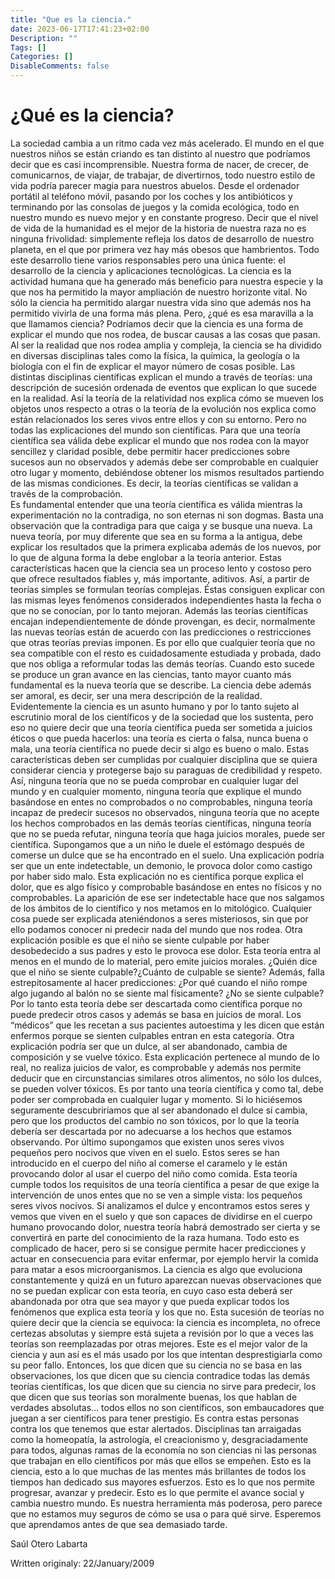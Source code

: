 ```yaml
---
title: "Que es la ciencia."
date: 2023-06-17T17:41:23+02:00
Description: ""
Tags: []
Categories: []
DisableComments: false
---
```

#	¿Qué es la ciencia?

La sociedad cambia a un ritmo cada vez más acelerado. El mundo en el que nuestros niños se están criando es tan distinto al nuestro que podríamos decir que es casi incomprensible. Nuestra forma de nacer, de crecer, de comunicarnos, de viajar, de trabajar, de divertirnos, todo nuestro estilo de vida podría parecer magia para nuestros abuelos. Desde el ordenador portátil al teléfono móvil, pasando por los coches y los antibióticos y terminando por las consolas de juegos y la comida ecológica, todo en nuestro mundo es nuevo mejor y en constante progreso. Decir que el nivel de vida de la humanidad es el mejor de la historia de nuestra raza no es ninguna frivolidad: simplemente refleja los datos de desarrollo de nuestro planeta, en el que por primera vez hay más obesos que hambrientos.
Todo este desarrollo tiene varios responsables pero una única fuente: el desarrollo de la ciencia y aplicaciones tecnológicas. La ciencia es la actividad humana que ha generado más beneficio para nuestra especie y la que nos ha permitido la mayor ampliación de nuestro horizonte vital. No sólo la ciencia ha permitido alargar nuestra vida sino que además nos ha permitido vivirla de una forma más plena.
Pero, ¿qué es esa maravilla a la que llamamos ciencia? Podríamos decir que la ciencia es una forma de explicar el mundo que nos rodea, de buscar causas a las cosas que pasan. Al ser la realidad que nos rodea amplia y compleja, la ciencia se ha dividido en diversas disciplinas tales como la física, la química, la geología o la biología con el fin de explicar el mayor número de cosas posible. Las distintas disciplinas científicas explican el mundo a través de teorías: una descripción de sucesión ordenada de eventos que explican lo que sucede en la realidad. Así la teoría de la relatividad nos explica cómo se mueven los objetos unos respecto a otras o la teoría de la evolución nos explica como están relacionados los seres vivos entre ellos y con su entorno.
Pero no todas las explicaciones del mundo son científicas. Para que una teoría científica sea válida debe explicar el mundo que nos rodea con la mayor sencillez y claridad posible, debe permitir hacer predicciones sobre sucesos aun no observados y además debe ser comprobable en cualquier otro lugar y momento, debiéndose obtener los mismos resultados partiendo de las mismas condiciones. Es decir, la teorías científicas  se validan a través de la comprobación.  
Es fundamental entender que una teoría científica es válida mientras la experimentación no la contradiga, no son eternas ni son dogmas. Basta una observación que la contradiga para que caiga y se busque una nueva. La nueva teoría, por muy diferente que sea en su forma a la antigua, debe explicar los resultados que la primera explicaba además de los nuevos,  por lo que de alguna forma la debe englobar a la teoría anterior.
Estas características hacen que la ciencia sea un proceso lento y costoso pero que ofrece resultados fiables y, más importante, aditivos. Así, a partir de teorías simples se formulan teorías complejas. Éstas consiguen explicar con las mismas leyes fenómenos considerados independientes hasta la fecha o que no se conocían, por lo tanto mejoran. Además las teorías científicas encajan independientemente de dónde provengan, es decir, normalmente las nuevas teorías están de acuerdo con las predicciones o restricciones que otras teorías previas imponen. Es por ello que cualquier teoría que no sea compatible con el resto es cuidadosamente estudiada y probada, dado que nos obliga a reformular todas las demás teorías. Cuando esto sucede se produce un gran avance en las ciencias, tanto mayor cuanto más fundamental es la nueva teoría que se describe.
La ciencia debe además ser amoral, es decir, ser una mera descripción de la realidad. Evidentemente la ciencia es un asunto humano y por lo tanto sujeto al escrutinio moral de los científicos y de la sociedad que los sustenta, pero eso no quiere decir que una teoría científica pueda ser sometida a juicios éticos o que pueda hacerlos: una teoría es cierta o falsa, nunca buena o mala, una teoría científica no puede decir si algo es bueno o malo.
Estas características deben ser cumplidas por cualquier disciplina que se quiera considerar ciencia y protegerse bajo su paraguas de credibilidad y respeto. Así, ninguna teoría que no se pueda comprobar en cualquier lugar del mundo y en cualquier momento, ninguna teoría que explique el mundo basándose en entes no comprobados o no comprobables, ninguna teoría incapaz de predecir sucesos no observados, ninguna teoría que no acepte los hechos comprobados en las demás teorías científicas, ninguna teoría que no se pueda refutar, ninguna teoría que haga juicios morales, puede ser científica.
Supongamos que a un niño le duele el estómago después de comerse un dulce que se ha encontrado en el suelo. Una explicación podría ser que un ente indetectable, un demonio, le provoca dolor como castigo por haber sido malo. Esta explicación no es científica porque explica el dolor, que es algo físico y comprobable basándose en entes no físicos y no comprobables. La aparición de ese ser indetectable hace que nos salgamos de los ámbitos de lo científico y nos metamos en lo  mitológico. Cualquier cosa puede ser explicada ateniéndonos a seres misteriosos, sin que por ello podamos conocer ni predecir nada del mundo que nos rodea.
Otra explicación posible es que el niño se siente culpable por haber desobedecido a sus padres y esto le provoca ese dolor. Esta teoría entra al menos en el mundo de lo material, pero emite juicios morales. ¿Quién dice que el niño se siente culpable?¿Cuánto de culpable se siente?  Además, falla estrepitosamente al hacer predicciones: ¿Por qué cuando el niño rompe algo jugando al balón no se siente mal físicamente? ¿No se siente culpable? Por lo tanto esta teoría debe ser descartada como científica porque no puede predecir otros casos y además se basa en juicios de moral. Los “médicos” que les recetan a sus pacientes autoestima y les dicen que están enfermos porque se sienten culpables entran en esta categoría.
Otra explicación podría ser que un dulce, al ser abandonado, cambia de composición y se vuelve tóxico. Esta explicación pertenece al mundo de lo real, no realiza juicios de valor, es comprobable y además nos permite deducir que en circunstancias similares otros alimentos, no sólo los dulces, se pueden volver tóxicos. Es por tanto una teoría científica y como tal, debe poder ser comprobada en cualquier lugar y momento. Si lo hiciésemos seguramente descubriríamos que al ser abandonado el dulce sí cambia, pero que los productos del cambio no son tóxicos, por lo que la teoría debería ser descartada por no adecuarse a los hechos que estamos observando.
Por último supongamos que existen unos seres vivos pequeños pero nocivos que viven en el suelo. Estos seres se han introducido en el cuerpo del niño al comerse el caramelo y le están provocando dolor al usar el cuerpo del niño como comida. Esta teoría cumple todos los requisitos de una teoría científica a pesar de que exige la intervención de unos entes que no se ven a simple vista: los pequeños seres vivos nocivos. Si analizamos el dulce y encontramos estos seres y vemos que viven en el suelo y que son capaces de dividirse en el cuerpo humano provocando dolor, nuestra teoría habrá demostrado ser cierta y se convertirá en parte del conocimiento de la raza humana. Todo esto es complicado de hacer, pero si se consigue permite hacer predicciones y actuar en consecuencia para evitar enfermar, por ejemplo hervir la comida para matar a esos microorganismos.
La ciencia es algo que evoluciona constantemente y quizá en un futuro aparezcan nuevas observaciones que no se puedan explicar con esta teoría, en cuyo caso esta deberá ser abandonada por otra que sea mayor y que pueda explicar todos los fenómenos que explica esta teoría y los que no. Esta sucesión de teorías no quiere decir que la ciencia se equivoca: la ciencia es incompleta, no ofrece certezas absolutas y siempre está sujeta a revisión por lo que a veces las teorías son reemplazadas por otras mejores. Este es el mejor valor de la ciencia y aun así es el más usado por los que intentan desprestigiarla como su peor fallo.
Entonces, los que dicen que su ciencia no se basa en las observaciones, los que dicen que su ciencia contradice todas las demás teorías científicas, los que dicen que su ciencia no sirve para predecir, los que dicen que sus teorías son moralmente buenas, los que hablan de verdades absolutas... todos ellos no son científicos, son embaucadores que juegan a ser científicos para tener prestigio. Es contra estas personas contra los que tenemos que estar alertados. Disciplinas tan arraigadas como la homeopatía, la astrología, el creacionismo y, desgraciadamente para todos, algunas ramas de la economía no son ciencias ni las personas que trabajan en ello científicos por más que ellos se empeñen.
Esto es la ciencia, esto a lo que muchas de las mentes más brillantes de todos los tiempos han dedicado sus mayores esfuerzos. Esto es lo que nos permite progresar, avanzar y predecir. Esto es lo que permite el avance social y cambia nuestro mundo. Es nuestra herramienta más poderosa, pero parece que no estamos muy seguros de cómo se usa o para qué sirve. Esperemos que aprendamos antes de que sea demasiado tarde.


Saúl Otero Labarta

Written originaly: 22/January/2009